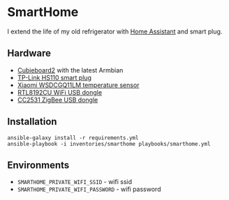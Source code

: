 SmartHome
=========

I extend the life of my old refrigerator with [Home Assistant](https://www.home-assistant.io/) and smart plug. 

Hardware
--------

* [Cubieboard2](http://cubieboard.org/model/cb2/) with the latest Armbian
* [TP-Link HS110 smart plug](https://www.tp-link.com/uk/home-networking/smart-plug/hs110/)
* [Xiaomi WSDCGQ11LM temperature sensor](https://www.aliexpress.com/i/32974302289.html)
* [RTL8192CU WiFi USB dongle](https://www.aliexpress.com/item/32859398234.html) 
* [CC2531 ZigBee USB dongle](https://www.aliexpress.com/item/4000028865267.html)

Installation
------------

```shell script
ansible-galaxy install -r requirements.yml
ansible-playbook -i inventories/smarthome playbooks/smarthome.yml
```

Environments
------------

* `SMARTHOME_PRIVATE_WIFI_SSID` - wifi ssid
* `SMARTHOME_PRIVATE_WIFI_PASSWORD` - wifi password
